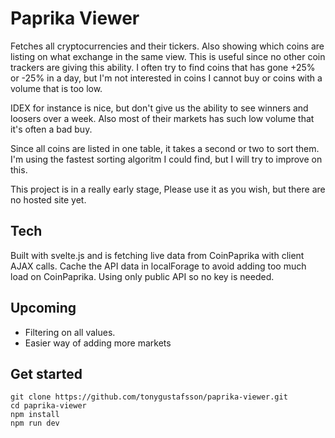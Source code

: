 # Paprika Viewer

Fetches all cryptocurrencies and their tickers. Also showing which coins are listing on what exchange in the same view. This is useful since no other coin trackers are giving this ability. I often try to find coins that has gone +25% or -25% in a day, but I'm not interested in coins I cannot buy or coins with a volume that is too low.

IDEX for instance is nice, but don't give us the ability to see winners and loosers over a week. Also most of their markets has such low volume that it's often a bad buy.

Since all coins are listed in one table, it takes a second or two to sort them. I'm using the fastest sorting algoritm I could find, but I will try to improve on this.

This project is in a really early stage, Please use it as you wish, but there are no hosted site yet.

## Tech

Built with svelte.js and is fetching live data from CoinPaprika with client AJAX calls.
Cache the API data in localForage to avoid adding too much load on CoinPaprika.
Using only public API so no key is needed.

## Upcoming

-   Filtering on all values.
-   Easier way of adding more markets

## Get started

```
git clone https://github.com/tonygustafsson/paprika-viewer.git
cd paprika-viewer
npm install
npm run dev
```
